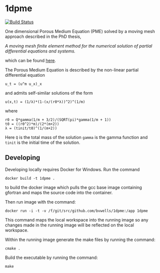 # 1dpme
[![Build Status](https://travis-ci.org/bvwells/1dpme.svg?branch=master)](https://travis-ci.org/bvwells/1dpme)

One dimensional Porous Medium Equation (PME) solved by a moving mesh approach
described in the PhD thesis,

*A moving mesh finite element method for the numerical solution of partial differential equations and systems.*

which can be found [here][1].

The Porous Medium Equation is described by the non-linear partial differential equation

```
u_t = (u^m u_x)_x
```

and admits self-similar solutions of the form

```
u(x,t) = (1/λ)*(1-(x/(r0*λ))^2)^(1/m)
```

where

```
r0 = Q*gamma(1/m + 3/2)/(SQRT(pi)*gamma(1/m + 1))                   
t0 = ((r0^2)*m)/(2*(m+2))                            
λ = (tinit/t0)^(1/(m+2)) 
```

Here ```Q``` is the total mass of the solution ```gamma``` is the gamma function and
```tinit``` is the initial time of the solution.

## Developing

Developing locally requires Docker for Windows. Run the command

```
docker build -t 1dpme .
```

to build the docker image which pulls the gcc base image containing gfortran and maps the source code into the container.

Then run image with the command:

```
docker run -i -t -v /f/git/src/github.com/bvwells/1dpme:/app 1dpme
```

This command maps the local workspace into the running image so any changes made in the running image will be reflected on the local workspace.

Within the running image generate the make files by running the command:

```
cmake .
```

Build the executable by running the command:

```
make
```

[1]: http://www.reading.ac.uk/nmsruntime/saveasdialog.aspx?lID=24080&sID=90294
